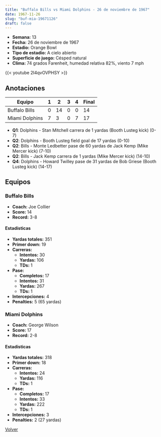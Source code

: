 ```yaml
---
title: "Buffalo Bills vs Miami Dolphins - 26 de noviembre de 1967"
date: 1967-11-26
slug: "buf-mia-19671126"
draft: false
---
```


- **Semana:** 13
- **Fecha:** 26 de noviembre de 1967
- **Estadio:** Orange Bowl
- **Tipo de estadio:** A cielo abierto
- **Superficie de juego:** Césped natural
- **Clima:** 74 grados Farenheit, humedad relativa 82%, viento 7 mph


{{< youtube 2I4qvOVPHSY >}}


## Anotaciones
| Equipo | 1 | 2 | 3 | 4 | Final |
|--------|---|---|---|---|-------|
| Buffalo Bills  | 0 | 14 | 0 | 0  | 14 |
| Miami Dolphins  | 7 | 3 | 0 | 7  | 17 |
- **Q1**: Dolphins - Stan Mitchell carrera de 1 yardas (Booth Lusteg kick) (0-7)
- **Q2**: Dolphins - Booth Lusteg field goal de 17 yardas (0-10)
- **Q2**: Bills - Monte Ledbetter pase de 60 yardas de Jack Kemp (Mike Mercer kick) (7-10)
- **Q2**: Bills - Jack Kemp carrera de 1 yardas (Mike Mercer kick) (14-10)
- **Q4**: Dolphins - Howard Twilley pase de 31 yardas de Bob Griese (Booth Lusteg kick) (14-17)


## Equipos


### Buffalo Bills
* **Coach:** Joe Collier
* **Score:** 14
* **Record:** 3-8
#### Estadísticas
* **Yardas totales:** 351
* **Primer down:** 19
* **Carreras:**
  * **Intentos:** 30
  * **Yardas:** 106
  * **TDs:** 1
* **Pase:**
  * **Completos:** 17
  * **Intentos:** 31
  * **Yardas:** 267
  * **TDs:** 1
* **Intercepciones:** 4
* **Penalties:** 5 (65 yardas)

### Miami Dolphins
* **Coach:** George Wilson
* **Score:** 17
* **Record:** 2-8
#### Estadísticas
* **Yardas totales:** 318
* **Primer down:** 18
* **Carreras:**
  * **Intentos:** 24
  * **Yardas:** 116
  * **TDs:** 1
* **Pase:**
  * **Completos:** 17
  * **Intentos:** 33
  * **Yardas:** 222
  * **TDs:** 1
* **Intercepciones:** 3
* **Penalties:** 2 (27 yardas)


[Volver](/historia/1967)
